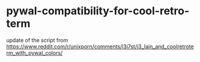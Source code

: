 # pywal-compatibility-for-cool-retro-term
update of the script from https://www.reddit.com/r/unixporn/comments/l3i7st/i3_lain_and_coolretroterm_with_pywal_colors/
